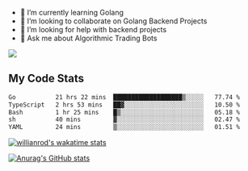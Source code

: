 
- 🌱 I’m currently learning Golang
- 👯 I’m looking to collaborate on Golang Backend Projects
- 🤔 I’m looking for help with backend projects
- 💬 Ask me about Algorithmic Trading Bots

![](https://github-profile-trophy.vercel.app/?username=kevinbarrero)

## My Code Stats

<!--START_SECTION:waka-->

```txt
Go           21 hrs 22 mins  ███████████████████▒░░░░░   77.74 %
TypeScript   2 hrs 53 mins   ██▓░░░░░░░░░░░░░░░░░░░░░░   10.50 %
Bash         1 hr 25 mins    █▒░░░░░░░░░░░░░░░░░░░░░░░   05.18 %
sh           40 mins         ▓░░░░░░░░░░░░░░░░░░░░░░░░   02.47 %
YAML         24 mins         ▒░░░░░░░░░░░░░░░░░░░░░░░░   01.51 %
```

<!--END_SECTION:waka-->

[![willianrod's wakatime stats](https://github-readme-stats.vercel.app/api/wakatime?username=holdandup&layout=compact&theme=react&custom_title=Wakatime%20All%20Time%20Stats&langs_count=8)](https://github.com/anuraghazra/github-readme-stats)

[![Anurag's GitHub stats](https://github-readme-stats.vercel.app/api?username=Kevinbarrero)](https://github.com/anuraghazra/github-readme-stats)




